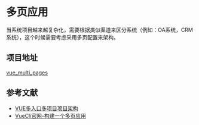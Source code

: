 # 多页应用 
当系统项目越来越复杂化，需要根据类似渠道来区分系统（例如：OA系统，CRM系统），这个时候需要考虑采用多页配置来架构。

## 项目地址
<a href="https://gitee.com/pipepandafeng/vue_multi_pages" target = "_blank">vue_multi_pages</a>

## 参考文献

- <a href="https://www.jianshu.com/p/95e921559b00" target = "_blank">VUE多入口多项目项目架构</a>
- <a href="https://cli.vuejs.org/zh/guide/html-and-static-assets.html#%E6%9E%84%E5%BB%BA%E4%B8%80%E4%B8%AA%E5%A4%9A%E9%A1%B5%E5%BA%94%E7%94%A8" target = "_blank">VueCli官网-构建一个多页应用</a>
